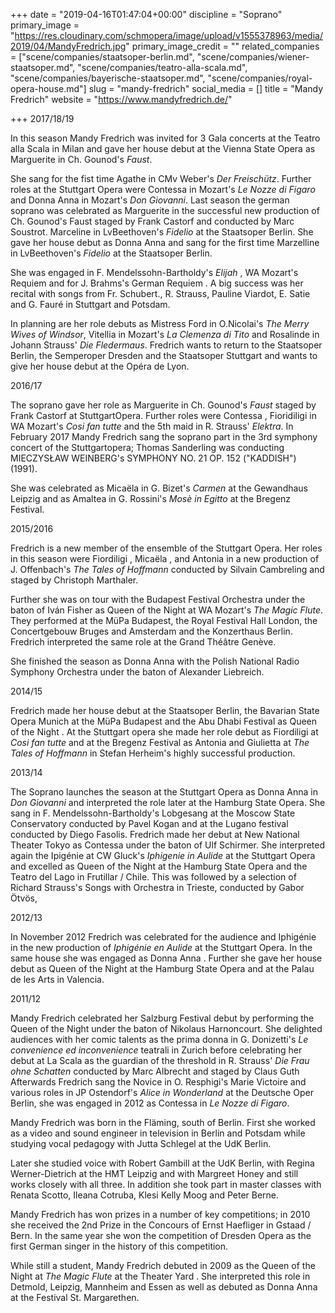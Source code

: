 +++
date = "2019-04-16T01:47:04+00:00"
discipline = "Soprano"
primary_image = "https://res.cloudinary.com/schmopera/image/upload/v1555378963/media/2019/04/MandyFredrich.jpg"
primary_image_credit = ""
related_companies = ["scene/companies/staatsoper-berlin.md", "scene/companies/wiener-staatsoper.md", "scene/companies/teatro-alla-scala.md", "scene/companies/bayerische-staatsoper.md", "scene/companies/royal-opera-house.md"]
slug = "mandy-fredrich"
social_media = []
title = "Mandy Fredrich"
website = "https://www.mandyfredrich.de/"

+++
2017/18/19

In this season Mandy Fredrich was invited for 3 Gala concerts at the Teatro alla Scala in Milan and gave her house debut at the Vienna State Opera as Marguerite in Ch. Gounod's _Faust_.

She sang for the fist time Agathe in CMv Weber's _Der Freischütz_. Further roles at the Stuttgart Opera were Contessa in Mozart's _Le Nozze di Figaro_ and Donna Anna in Mozart's _Don Giovanni_. Last season the german soprano was celebrated as Marguerite   in the successful new production of Ch. Gounod's Faust staged by Frank Castorf and conducted by Marc Soustrot. Marceline in LvBeethoven's _Fidelio_ at the Staatsoper Berlin. She gave her house debut as Donna Anna and sang for the first time Marzelline in LvBeethoven's _Fidelio_ at the Staatsoper Berlin.

She was engaged in F. Mendelssohn-Bartholdy's _Elijah_ , WA Mozart's Requiem and for J. Brahms's German Requiem . A big success was her recital with songs from Fr. Schubert., R. Strauss, Pauline Viardot, E. Satie and G. Fauré in Stuttgart and Potsdam.

In planning are her role debuts as Mistress Ford in O.Nicolai's _The Merry Wives of Windsor_, Vitellia in Mozart's _La Clemenza di Tito_ and Rosalinde in Johann Strauss' _Die Fledermaus_. Fredrich wants to return to the Staatsoper Berlin, the Semperoper Dresden and the Staatsoper Stuttgart and wants to give her house debut at the Opéra de Lyon.

2016/17

The soprano gave her role as Marguerite in Ch. Gounod's _Faust_ staged by Frank Castorf at StuttgartOpera. Further roles were Contessa , Fioridiligi in WA Mozart's _Cosi fan tutte_ and the 5th maid in R. Strauss' _Elektra_. In February 2017 Mandy Fredrich sang the soprano part in the 3rd symphony concert of the Stuttgartopera; Thomas Sanderling was conducting MIECZYSŁAW WEINBERG's SYMPHONY NO. 21 OP. 152 ("KADDISH") (1991).

She was celebrated as Micaëla in G. Bizet's _Carmen_ at the Gewandhaus Leipzig and as Amaltea in G. Rossini's _Mosè in Egitto_ at the Bregenz Festival.​

2015/2016

Fredrich is a new member of the ensemble of the Stuttgart Opera. Her roles in this season were Fiordiligi , Micaëla , and Antonia in a new production of J. Offenbach's _The Tales of Hoffmann_ conducted by Silvain Cambreling and staged by Christoph Marthaler.

Further she was on tour with the Budapest Festival Orchestra under the baton of Iván Fisher as Queen of the Night at WA Mozart's _The Magic Flute_. They performed at the MüPa Budapest, the Royal Festival Hall London, the Concertgebouw Bruges and Amsterdam and the Konzerthaus Berlin. Fredrich interpreted the same role at the Grand Théâtre Genève.

She finished the season as Donna Anna with the Polish National Radio Symphony Orchestra under the baton of Alexander Liebreich. 

2014/15

Fredrich made her house debut at the Staatsoper Berlin, the Bavarian State Opera Munich at the MüPa Budapest and the Abu Dhabi Festival as Queen of the Night . At the Stuttgart opera she made her role debut as Fiordiligi at _Cosi fan tutte_ and at the Bregenz Festival as Antonia and Giulietta at _The Tales of Hoffmann_ in Stefan Herheim's highly successful production.

2013/14

The Soprano launches the season at the Stuttgart Opera as Donna Anna in _Don Giovanni_ and interpreted the role later at the Hamburg State Opera. She sang in F. Mendelssohn-Bartholdy's Lobgesang at the Moscow State Conservatory conducted by Pavel Kogan and at the Lugano festival conducted by Diego Fasolis. Fredrich made her debut at New National Theater Tokyo as Contessa  under the baton of Ulf Schirmer. She interpreted again the Ipigénie at CW Gluck's _Iphigenie in Aulide_ at the Stuttgart Opera and excelled as Queen of the Night at the Hamburg State Opera and the Teatro del Lago in Frutillar / Chile. This was followed by a selection of Richard Strauss's Songs with Orchestra in Trieste, conducted by Gabor Ötvös, 

 2012/13

In November 2012 Fredrich was celebrated for the audience and Iphigénie in the new production of _Iphigénie en Aulide_ at the Stuttgart Opera. In the same house she was engaged as Donna Anna . Further she gave her house debut as Queen of the Night at the Hamburg State Opera and at the Palau de les Arts in Valencia.

2011/12

Mandy Fredrich celebrated her Salzburg Festival debut by performing the Queen of the Night under the baton of Nikolaus Harnoncourt. She delighted audiences with her comic talents as the prima donna in G. Donizetti's _Le convenience ed inconvenience_ teatrali in Zurich before celebrating her debut at La Scala as the guardian of the threshold in R. Strauss' _Die Frau ohne Schatten_ conducted by Marc Albrecht and staged by Claus Guth Afterwards Fredrich sang the Novice in O. Resphigi's Marie Victoire and various roles in JP Ostendorf's _Alice in Wonderland_ at the Deutsche Oper Berlin, she was engaged in 2012 as Contessa in _Le Nozze di Figaro_. 

Mandy Fredrich was born in the Fläming, south of Berlin. First she worked as a video and sound engineer in television in Berlin and Potsdam while studying vocal pedagogy with Jutta Schlegel at the UdK Berlin.

Later she studied voice with Robert Gambill at the UdK Berlin, with Regina Werner-Dietrich at the HMT Leipzig and with Margreet Honey and still works closely with all three. In addition she took part in master classes with Renata Scotto, Ileana Cotruba, Klesi Kelly Moog and Peter Berne. 

Mandy Fredrich has won prizes in a number of key competitions; in 2010 she received the 2nd Prize in the Concours of Ernst Haefliger in Gstaad / Bern. In the same year she won the competition of Dresden Opera as the first German singer in the history of this competition.

While still a student, Mandy Fredrich debuted in 2009 as the Queen of the Night at _The Magic Flute_ at the Theater Yard . She interpreted this role in Detmold, Leipzig, Mannheim and Essen as well as debuted as Donna Anna at the Festival St. Margarethen.